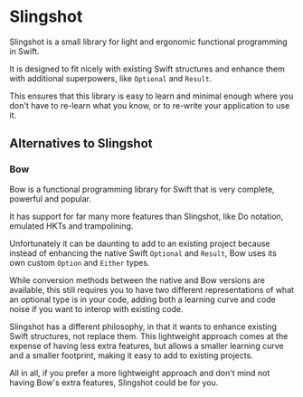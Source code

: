 # Slingshot

Slingshot is a small library for light and ergonomic functional programming in Swift.

It is designed to fit nicely with existing Swift structures and enhance them with additional superpowers, like `Optional` and `Result`.

This ensures that this library is easy to learn and minimal enough where you don't have to re-learn what you know,
or to re-write your application to use it.

## Alternatives to Slingshot

### Bow

Bow is a functional programming library for Swift that is very complete, powerful and popular.

It has support for far many more features than Slingshot, like Do notation, emulated HKTs and trampolining.

Unfortunately it can be daunting to add to an existing project because instead of enhancing the native Swift `Optional` and `Result`,
Bow uses its own custom `Option` and `Either` types.

While conversion methods between the native and Bow versions are available, this still requires you to have two different
representations of what an optional type is in your code, adding both a learning curve and code noise if you want to interop with existing code. 

Slingshot has a different philosophy, in that it wants to enhance existing Swift structures, not replace them.
This lightweight approach comes at the expense of having less extra features, but allows a smaller learning curve and a smaller footprint,
making it easy to add to existing projects.

All in all, if you prefer a more lightweight approach and don't mind not having Bow's extra features, Slingshot could be for you.
